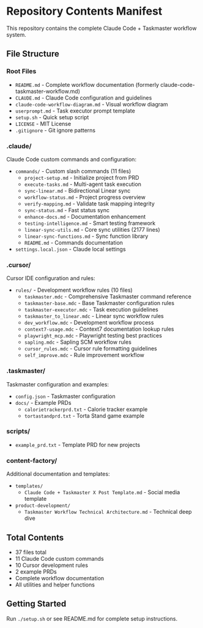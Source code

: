 # Repository Contents Manifest

This repository contains the complete Claude Code + Taskmaster workflow system.

## File Structure

### Root Files
- `README.md` - Complete workflow documentation (formerly claude-code-taskmaster-workflow.md)
- `CLAUDE.md` - Claude Code configuration and guidelines
- `claude-code-workflow-diagram.md` - Visual workflow diagram
- `userprompt.md` - Task executor prompt template
- `setup.sh` - Quick setup script
- `LICENSE` - MIT License
- `.gitignore` - Git ignore patterns

### .claude/
Claude Code custom commands and configuration:
- `commands/` - Custom slash commands (11 files)
  - `project-setup.md` - Initialize project from PRD
  - `execute-tasks.md` - Multi-agent task execution
  - `sync-linear.md` - Bidirectional Linear sync
  - `workflow-status.md` - Project progress overview
  - `verify-mapping.md` - Validate task mapping integrity
  - `sync-status.md` - Fast status sync
  - `enhance-docs.md` - Documentation enhancement
  - `testing-intelligence.md` - Smart testing framework
  - `linear-sync-utils.md` - Core sync utilities (2177 lines)
  - `linear-sync-functions.md` - Sync function library
  - `README.md` - Commands documentation
- `settings.local.json` - Claude local settings

### .cursor/
Cursor IDE configuration and rules:
- `rules/` - Development workflow rules (10 files)
  - `taskmaster.mdc` - Comprehensive Taskmaster command reference
  - `taskmaster-base.mdc` - Base Taskmaster configuration rules
  - `taskmaster-executor.mdc` - Task execution guidelines
  - `taskmaster_to_linear.mdc` - Linear sync workflow rules
  - `dev_workflow.mdc` - Development workflow process
  - `context7-usage.mdc` - Context7 documentation lookup rules
  - `playwright_mcp.mdc` - Playwright testing best practices
  - `sapling.mdc` - Sapling SCM workflow rules
  - `cursor_rules.mdc` - Cursor rule formatting guidelines
  - `self_improve.mdc` - Rule improvement workflow

### .taskmaster/
Taskmaster configuration and examples:
- `config.json` - Taskmaster configuration
- `docs/` - Example PRDs
  - `calorietrackerprd.txt` - Calorie tracker example
  - `tortastandprd.txt` - Torta Stand game example

### scripts/
- `example_prd.txt` - Template PRD for new projects

### content-factory/
Additional documentation and templates:
- `templates/`
  - `Claude Code + Taskmaster X Post Template.md` - Social media template
- `product-development/`
  - `Taskmaster Workflow Technical Architecture.md` - Technical deep dive

## Total Contents
- 37 files total
- 11 Claude Code custom commands
- 10 Cursor development rules
- 2 example PRDs
- Complete workflow documentation
- All utilities and helper functions

## Getting Started
Run `./setup.sh` or see README.md for complete setup instructions. 